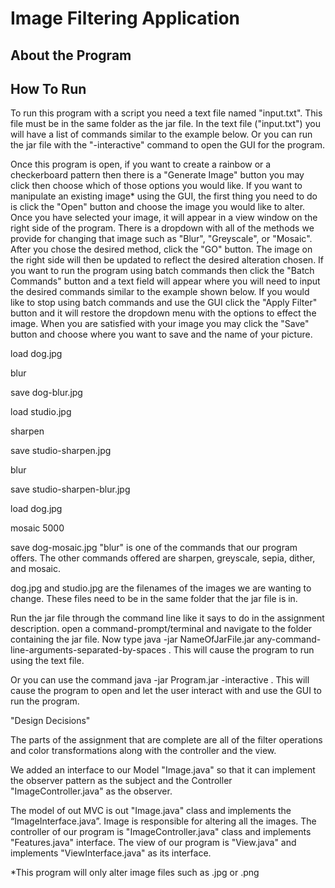 # Image Filtering Application

## About the Program

## How To Run

To run this program with a script you need a text file named "input.txt". This file must be in the same folder as the jar file. In the text file ("input.txt") you will have a list of commands similar to the example below. Or you can run the jar file with the "-interactive" command to open the GUI for the program.

Once this program is open, if you want to create a rainbow or a checkerboard pattern then there is a "Generate Image" button you may click then choose which of those options you would like. If you want to manipulate an existing image* using the GUI, the first thing you need to do is click the "Open" button and choose the image you would like to alter. Once you have selected your image, it will appear in a view window on the right side of the program. There is a dropdown with all of the methods we provide for changing that image such as "Blur", "Greyscale", or "Mosaic". After you chose the desired method, click the "GO" button. The image on the right side will then be updated to reflect the desired alteration chosen. If you want to run the program using batch commands then click the "Batch Commands" button and a text field will appear where you will need to input the desired commands similar to the example shown below. If you would like to stop using batch commands and use the GUI click the "Apply Filter" button and it will restore the dropdown menu with the options to effect the image. When you are satisfied with your image you may click the "Save" button and choose where you want to save and the name of your picture.

load dog.jpg

blur

save dog-blur.jpg

load studio.jpg

sharpen

save studio-sharpen.jpg

blur

save studio-sharpen-blur.jpg

load dog.jpg

mosaic 5000

save dog-mosaic.jpg
"blur" is one of the commands that our program offers. The other commands offered are sharpen, greyscale, sepia, dither, and mosaic.

dog.jpg and studio.jpg are the filenames of the images we are wanting to change. These files need to be in the same folder that the jar file is in.

Run the jar file through the command line like it says to do in the assignment description. open a command-prompt/terminal and navigate to the folder containing the jar file. Now type java -jar NameOfJarFile.jar any-command-line-arguments-separated-by-spaces . This will cause the program to run using the text file.

Or you can use the command java -jar Program.jar -interactive . This will cause the program to open and let the user interact with and use the GUI to run the program.

"Design Decisions"

The parts of the assignment that are complete are all of the filter operations and color transformations along with the controller and the view.

We added an interface to our Model "Image.java" so that it can implement the observer pattern as the subject and the Controller "ImageController.java" as the observer.

The model of out MVC is out "Image.java" class and implements the “ImageInterface.java”. Image is responsible for altering all the images. The controller of our program is "ImageController.java" class and implements "Features.java" interface. The view of our program is "View.java" and implements "ViewInterface.java" as its interface.

*This program will only alter image files such as .jpg or .png
